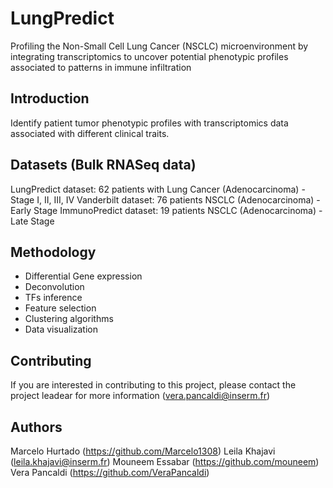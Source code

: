 # LungPredict 

Profiling the Non-Small Cell Lung Cancer (NSCLC) microenvironment by integrating transcriptomics to uncover potential  phenotypic profiles associated to patterns in immune infiltration

## Introduction
Identify patient tumor phenotypic profiles with transcriptomics data associated with different clinical traits. 

## Datasets (Bulk RNASeq data)
LungPredict dataset: 62 patients with Lung Cancer (Adenocarcinoma) - Stage I, II, III, IV
Vanderbilt dataset: 76 patients NSCLC (Adenocarcinoma) - Early Stage
ImmunoPredict dataset: 19 patients NSCLC (Adenocarcinoma) - Late Stage

## Methodology
- Differential Gene expression
- Deconvolution
- TFs inference
- Feature selection
- Clustering algorithms
- Data visualization


## Contributing
If you are interested in contributing to this project, please contact the project leadear for more information (vera.pancaldi@inserm.fr)

## Authors
Marcelo Hurtado (https://github.com/Marcelo1308)
Leila Khajavi (leila.khajavi@inserm.fr)
Mouneem Essabar (https://github.com/mouneem)
Vera Pancaldi (https://github.com/VeraPancaldi)


